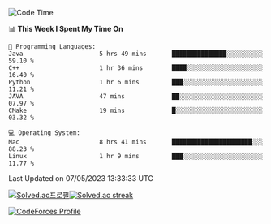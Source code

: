 
<!--START_SECTION:waka-->
![Code Time](http://img.shields.io/badge/Code%20Time-2%2C692%20hrs%2047%20mins-blue)

📊 **This Week I Spent My Time On** 

```text
💬 Programming Languages: 
Java                     5 hrs 49 mins       ███████████████░░░░░░░░░░   59.10 % 
C++                      1 hr 36 mins        ████░░░░░░░░░░░░░░░░░░░░░   16.40 % 
Python                   1 hr 6 mins         ███░░░░░░░░░░░░░░░░░░░░░░   11.21 % 
JAVA                     47 mins             ██░░░░░░░░░░░░░░░░░░░░░░░   07.97 % 
CMake                    19 mins             █░░░░░░░░░░░░░░░░░░░░░░░░   03.32 % 

💻 Operating System: 
Mac                      8 hrs 41 mins       ██████████████████████░░░   88.23 % 
Linux                    1 hr 9 mins         ███░░░░░░░░░░░░░░░░░░░░░░   11.77 % 
```


 Last Updated on 07/05/2023 13:33:33 UTC
<!--END_SECTION:waka-->


[![Solved.ac프로필](http://mazassumnida.wtf/api/generate_badge?boj=hckim96)](https://solved.ac/hckim96)[![Solved.ac streak](http://mazandi.herokuapp.com/api?handle=hckim96&theme=dark)](https://solved.ac/hckim96)


[![CodeForces Profile](https://cf.leed.at?id=hckim96)](https://codeforces.com/profile/hckim96)

